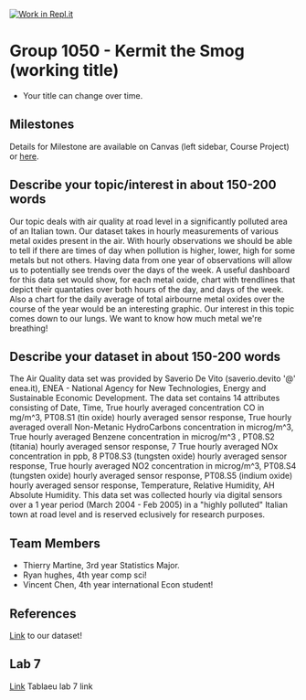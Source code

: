 [![Work in Repl.it](https://classroom.github.com/assets/work-in-replit-14baed9a392b3a25080506f3b7b6d57f295ec2978f6f33ec97e36a161684cbe9.svg)](https://classroom.github.com/online_ide?assignment_repo_id=360943&assignment_repo_type=GroupAssignmentRepo)
# Group 1050 - Kermit the Smog (working title)

- Your title can change over time.

## Milestones

Details for Milestone are available on Canvas (left sidebar, Course Project) or [here](https://firas.moosvi.com/courses/data301/project/milestone01.html).

## Describe your topic/interest in about 150-200 words

   Our topic deals with air quality at road level in a significantly polluted area of an Italian town. Our dataset takes in hourly measurements of various metal oxides present in the air. With hourly observations we should be able to tell if there are times of day when pollution is higher, lower, high for some metals but not others. Having data from one year of observations will allow us to potentially see trends over the days of the week. A useful dashboard for this data set would show, for each metal oxide, chart with trendlines that depict their quantaties over both hours of the day, and days of the week. Also a chart for the daily average of total airbourne metal oxides over the course of the year would be an interesting graphic. Our interest in this topic comes down to our lungs. We want to know how much metal we're breathing! 

## Describe your dataset in about 150-200 words

   The Air Quality data set was provided by Saverio De Vito (saverio.devito '@' enea.it), ENEA - National Agency for New Technologies, Energy and Sustainable Economic Development. The data set contains 14 attributes consisting of Date, Time, True hourly averaged concentration CO in mg/m^3, PT08.S1 (tin oxide) hourly averaged sensor response, True hourly averaged overall Non-Metanic HydroCarbons concentration in microg/m^3, True hourly averaged Benzene concentration in microg/m^3 , PT08.S2 (titania) hourly averaged sensor response, 7 True hourly averaged NOx concentration in ppb, 8 PT08.S3 (tungsten oxide) hourly averaged sensor response, True hourly averaged NO2 concentration in microg/m^3, PT08.S4 (tungsten oxide) hourly averaged sensor response, PT08.S5 (indium oxide) hourly averaged sensor response, Temperature, Relative Humidity, AH Absolute Humidity. This data set was collected hourly via digital sensors over a 1 year period (March 2004 - Feb 2005) in a "highly polluted" Italian town at road level and is reserved eclusively for research purposes.
## Team Members


- Thierry Martine, 3rd year Statistics Major.
- Ryan hughes, 4th year comp sci!
- Vincent Chen, 4th year international Econ student!

## References

[Link](https://archive.ics.uci.edu/ml/datasets/Air+Quality) to our dataset!

## Lab 7
[Link](https://us-west-2b.online.tableau.com/#/site/data301/workbooks/346663?:origin=card_share_link) Tablaeu lab 7 link

